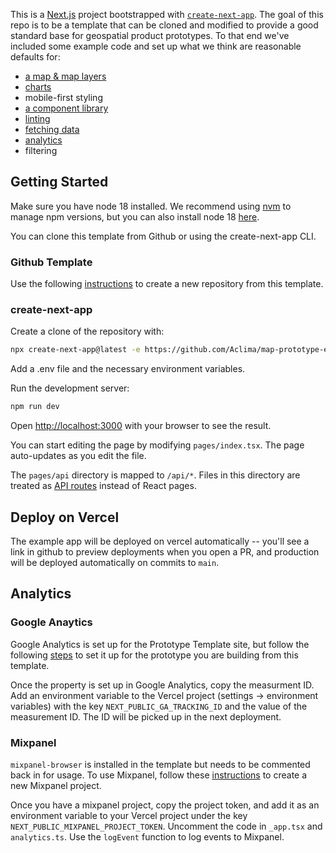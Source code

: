 This is a [Next.js](https://nextjs.org/) project bootstrapped with [`create-next-app`](https://github.com/vercel/next.js/tree/canary/packages/create-next-app). The goal of this repo is to be a template that can be cloned and modified to provide a good standard base for geospatial product prototypes. To that end we've included some example code and set up what we think are reasonable defaults for:

- [a map & map layers](https://deck.gl/)
- [charts](https://mantine.dev/charts/getting-started/)
- mobile-first styling
- [a component library](https://mantine.dev)
- [linting](https://eslint.org/)
- [fetching data](https://swr.vercel.app/)
- [analytics](#analytics)
- filtering

## Getting Started

Make sure you have node 18 installed. We recommend using [nvm](https://github.com/nvm-sh/nvm) to manage npm versions, but you can also install node 18 [here](https://nodejs.org/en/download/package-manager).

You can clone this template from Github or using the create-next-app CLI.

### Github Template

Use the following [instructions](https://docs.github.com/en/repositories/creating-and-managing-repositories/creating-a-repository-from-a-template#creating-a-repository-from-a-template) to create a new repository from this template.

### create-next-app

Create a clone of the repository with:

```bash
npx create-next-app@latest -e https://github.com/Aclima/map-prototype-example
```

Add a .env file and the necessary environment variables.

Run the development server:

```bash
npm run dev
```

Open [http://localhost:3000](http://localhost:3000) with your browser to see the result.

You can start editing the page by modifying `pages/index.tsx`. The page auto-updates as you edit the file.

The `pages/api` directory is mapped to `/api/*`. Files in this directory are treated as [API routes](https://nextjs.org/docs/api-routes/introduction) instead of React pages.

## Deploy on Vercel

The example app will be deployed on vercel automatically -- you'll see a link in github to preview deployments when you open a PR, and production will be deployed automatically on commits to `main`.

## Analytics

### Google Anaytics

Google Analytics is set up for the Prototype Template site, but follow the following [steps](https://support.google.com/analytics/answer/9304153?hl=en) to set it up for the prototype you are building from this template.

Once the property is set up in Google Analytics, copy the measurment ID. Add an environment variable to the Vercel project (settings -> environment variables) with the key `NEXT_PUBLIC_GA_TRACKING_ID` and the value of the measurement ID. The ID will be picked up in the next deployment.

### Mixpanel

`mixpanel-browser` is installed in the template but needs to be commented back in for usage. To use Mixpanel, follow these [instructions](https://docs.mixpanel.com/docs/orgs-and-projects/managing-projects#creating-projects) to create a new Mixpanel project.

Once you have a mixpanel project, copy the project token, and add it as an environment variable to your Vercel project under the key `NEXT_PUBLIC_MIXPANEL_PROJECT_TOKEN`. Uncomment the code in `_app.tsx` and `analytics.ts`. Use the `logEvent` function to log events to Mixpanel.
